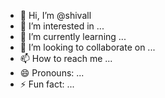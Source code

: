- 👋 Hi, I’m @shivall
- 👀 I’m interested in ...
- 🌱 I’m currently learning ...
- 💞️ I’m looking to collaborate on ...
- 📫 How to reach me ...
- 😄 Pronouns: ...
- ⚡ Fun fact: ...

<!---
shivall/shivall is a ✨ special ✨ repository because its `README.md` (this file) appears on your GitHub profile.
You can click the Preview link to take a look at your changes.
--->
